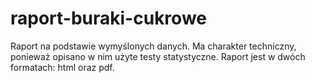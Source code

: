 # raport-buraki-cukrowe
Raport na podstawie wymyślonych danych. Ma charakter techniczny, ponieważ opisano w nim użyte testy statystyczne. Raport jest w dwóch formatach: html oraz pdf.
